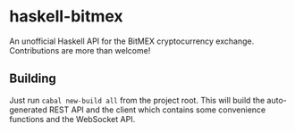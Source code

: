 # haskell-bitmex

An unofficial Haskell API for the BitMEX cryptocurrency exchange.
Contributions are more than welcome!

## Building
Just run `cabal new-build all` from the project root. 
This will build the auto-generated REST API and the client which contains some convenience functions
and the WebSocket API.
